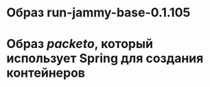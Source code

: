 # Образ run-jammy-base-0.1.105

# Образ _packeto_, который использует Spring для создания контейнеров